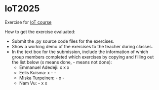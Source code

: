 # IoT2025
Exercise for [IoT course](https://oma.metropolia.fi/tyotilat?p_p_id=WorkspacePortlet_WAR_workspaceportlet&p_p_lifecycle=0&_WorkspacePortlet_WAR_workspaceportlet_struts.portlet.action=%2Fworkspace%2Findex&workspace.id=340045720)

How to get the exercise evaluated:

- Submit the .py source code files for the exercises.
- Show a working demo of the exercises to the teacher during classes.
- In the text box for the submission, include the information of which group members completed which exercises by copying and filling out the list below (x means done, - means not done):
  - Emmanuel Adedeji:   x x x
  - Eelis Kuisma:       x - -
  - Miska Turpeinen:    - x -
  - Nam Vu:             - x x
